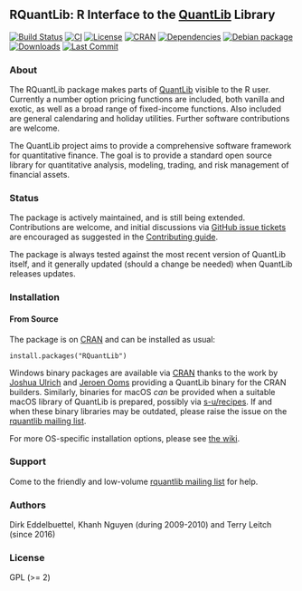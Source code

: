 ## RQuantLib: R Interface to the [QuantLib](https://www.quantlib.org) Library

[![Build Status](https://travis-ci.org/eddelbuettel/rquantlib.svg)](https://travis-ci.org/eddelbuettel/rquantlib)
[![CI](https://github.com/eddelbuettel/rquantlib/workflows/ci/badge.svg)](https://github.com/eddelbuettel/rquantlib/actions?query=workflow%3Aci)
[![License](http://img.shields.io/badge/license-GPL%20%28%3E=%202%29-brightgreen.svg?style=flat)](http://www.gnu.org/licenses/gpl-2.0.html)
[![CRAN](http://www.r-pkg.org/badges/version/RQuantLib)](https://cran.r-project.org/package=RQuantLib)
[![Dependencies](https://tinyverse.netlify.com/badge/RQuantLib)](https://cran.r-project.org/package=RQuantLib)
[![Debian package](https://img.shields.io/debian/v/r-cran-rquantlib/sid?color=brightgreen)](https://packages.debian.org/sid/r-cran-rquantlib)
[![Downloads](http://cranlogs.r-pkg.org/badges/RQuantLib?color=brightgreen)](https://www.r-pkg.org:443/pkg/RQuantLib)
[![Last Commit](https://img.shields.io/github/last-commit/eddelbuettel/rquantlib)](https://github.com/eddelbuettel/rquantlib)

### About

The RQuantLib package makes parts of
[QuantLib](https://github.com/lballabio/quantlib) visible to the R
user. Currently a number option pricing functions are included, both
vanilla and exotic, as well as a broad range of fixed-income
functions. Also included are general calendaring and holiday
utilities. Further software contributions are welcome.

The QuantLib project aims to provide a comprehensive software framework for
quantitative finance. The goal is to provide a standard open source library
for quantitative analysis, modeling, trading, and risk management of
financial assets.

### Status

The package is actively maintained, and is still being
extended. Contributions are welcome, and initial discussions via
[GitHub issue tickets](https://github.com/eddelbuettel/rquantlib/issues)
are encouraged as suggested in the
[Contributing guide](https://github.com/eddelbuettel/rquantlib/blob/master/Contributing.md).

The package is always tested against the most recent version of QuantLib itself, and
it generally updated (should a change be needed) when QuantLib releases updates.

### Installation

#### From Source

The package is on [CRAN](https://cran.r-project.org) and can be installed as usual:

```{r}
install.packages("RQuantLib")
```

Windows binary packages are available via [CRAN](https://cran.r-project.org) thanks to the work by
[Joshua Ulrich](https://about.me/joshuaulrich) and [Jeroen Ooms](https://github.com/jeroen)
providing a QuantLib binary for the CRAN builders. Similarly, binaries for macOS _can_ be provided
when a suitable macOS library of QuantLib is prepared, possibly via
[s-u/recipes](https://github.com/R-macos/recipes).  If and when these binary libraries may be outdated,
please raise the issue on the [rquantlib mailing list](http://rquantlib.groups.io).

For more OS-specific installation options, please see [the wiki](https://github.com/eddelbuettel/rquantlib/wiki/RQuantLib).

### Support

Come to the friendly and low-volume [rquantlib mailing list](http://rquantlib.groups.io) for help.

### Authors

Dirk Eddelbuettel, Khanh Nguyen (during 2009-2010) and Terry Leitch (since 2016)

### License

GPL (>= 2)
